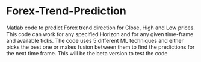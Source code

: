 # Forex-Trend-Prediction
Matlab code to predict Forex trend direction for Close, High and Low prices. This code can work for any specified Horizon and for any given time-frame and available ticks. The code uses 5 different ML techniques and either picks the best one or makes fusion between them to find the predictions for the next time frame.
This will be the beta version to test the code
